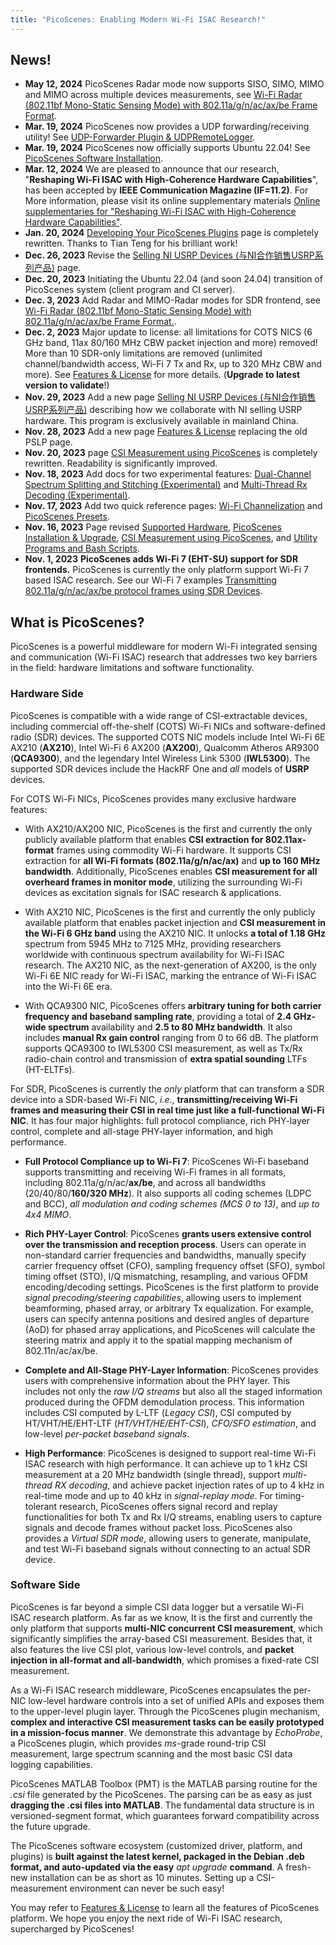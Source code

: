 ```yaml
---
title: "PicoScenes: Enabling Modern Wi-Fi ISAC Research!"
---
```

<CustomToc />

## News!

- **May 12, 2024** PicoScenes Radar mode now supports SISO, SIMO, MIMO and MIMO across multiple devices measurements, see [Wi-Fi Radar (802.11bf Mono-Static Sensing Mode) with 802.11a/g/n/ac/ax/be Frame Format](./userManual/scenarios.md#wi-fi-radar-802-11bf-mono-static-sensing-mode-with-802-11a-g-n-ac-ax-be-frame-format).
- **Mar. 19, 2024** PicoScenes now provides a UDP forwarding/receiving utility! See [UDP-Forwarder Plugin & UDPRemoteLogger](./userManual/utilities.md#udp-forwarder-plugin-udpremotelogger).
- **Mar. 19, 2024** PicoScenes now officially supports Ubuntu 22.04! See [PicoScenes Software Installation](./userManual/installation.md#picoscenes-software-installation).
- **Mar. 12, 2024** We are pleased to announce that our research, "**Reshaping Wi-Fi ISAC with High-Coherence Hardware Capabilities**", has been accepted by **IEEE Communication Magazine (IF=11.2)**. For More information, please visit its online supplementary materials [Online supplementaries for "Reshaping Wi-Fi ISAC with High-Coherence Hardware Capabilities"](./userManual/reshaping-wifi-isac.md).
- **Jan. 20, 2024** [Developing Your PicoScenes Plugins](./userManual/plugin.md) page is completely rewritten. Thanks to Tian Teng for his brilliant work!
- **Dec. 26, 2023** Revise the [Selling NI USRP Devices (与NI合作销售USRP系列产品)](./userManual/ni.md) page.
- **Dec. 20, 2023** Initiating the Ubuntu 22.04 (and soon 24.04) transition of PicoScenes system (client program and CI server).
- **Dec. 3, 2023** Add Radar and MIMO-Radar modes for SDR frontend, see [Wi-Fi Radar (802.11bf Mono-Static Sensing Mode) with 802.11a/g/n/ac/ax/be Frame Format.](./userManual/scenarios.md#wi-fi-radar-802-11bf-mono-static-sensing-mode-with-802-11a-g-n-ac-ax-be-frame-format).
- **Dec. 2, 2023** Major update to license: all limitations for COTS NICS (6 GHz band, 11ax 80/160 MHz CBW packet injection and more) removed! More than 10 SDR-only limitations are removed (unlimited channel/bandwidth access, Wi-Fi 7 Tx and Rx, up to 320 MHz CBW and more). See [Features & License](./userManual/features_pricing.md) for more details. (**Upgrade to latest version to validate**!)
- **Nov. 29, 2023** Add a new page [Selling NI USRP Devices (与NI合作销售USRP系列产品)](./userManual/ni.md) describing how we collaborate with NI selling USRP hardware. This program is exclusively available in mainland China.
- **Nov. 28, 2023** Add a new page [Features & License](./userManual/features_pricing.md) replacing the old PSLP page.
- **Nov. 20, 2023** page [CSI Measurement using PicoScenes](./userManual/scenarios.md) is completely rewritten. Readability is significantly improved.
- **Nov. 18, 2023** Add docs for two experimental features: [Dual-Channel Spectrum Splitting and Stitching (Experimental)](./userManual/scenarios.md#dual-channel-spectrum-splitting-and-stitching-experimental) and [Multi-Thread Rx Decoding (Experimental)](./userManual/scenarios.md#multi-thread-rx-decoding-experimental).
- **Nov. 17, 2023** Add two quick reference pages: [Wi-Fi Channelization](./userManual/channels.md) and [PicoScenes Presets](./userManual/presets.md).
- **Nov. 16, 2023** Page revised [Supported Hardware](./userManual/hardware.md), [PicoScenes Installation & Upgrade](./userManual/installation.md), [CSI Measurement using PicoScenes](./userManual/scenarios.md), and [Utility Programs and Bash Scripts](./userManual/utilities.md).
- **Nov. 1, 2023** **PicoScenes adds Wi-Fi 7 (EHT-SU) support for SDR frontends.** PicoScenes is currently the only platform support Wi-Fi 7 based ISAC research. See our Wi-Fi 7 examples [Transmitting 802.11a/g/n/ac/ax/be protocol frames using SDR Devices](./userManual/scenarios.md#transmitting-802-11a-g-n-ac-ax-be-protocol-frames-using-sdr-devices).

## What is PicoScenes?

PicoScenes is a powerful middleware for modern Wi-Fi integrated sensing and communication (Wi-Fi ISAC) research that addresses two key barriers in the field: hardware limitations and software functionality.

### Hardware Side

PicoScenes is compatible with a wide range of CSI-extractable devices, including commercial off-the-shelf (COTS) Wi-Fi NICs and software-defined radio (SDR) devices. The supported COTS NIC models include Intel Wi-Fi 6E AX210 (**AX210**), Intel Wi-Fi 6 AX200 (**AX200**), Qualcomm Atheros AR9300 (**QCA9300**), and the legendary Intel Wireless Link 5300 (**IWL5300**). The supported SDR devices include the HackRF One and *all* models of **USRP** devices.

For COTS Wi-Fi NICs, PicoScenes provides many exclusive hardware features:

- With AX210/AX200 NIC, PicoScenes is the first and currently the only publicly available platform that enables **CSI extraction for 802.11ax-format** frames using commodity Wi-Fi hardware. It supports CSI extraction for **all Wi-Fi formats (802.11a/g/n/ac/ax)** and **up to 160 MHz bandwidth**. Additionally, PicoScenes enables **CSI measurement for all overheard frames in monitor mode**, utilizing the surrounding Wi-Fi devices as excitation signals for ISAC research & applications.

- With AX210 NIC, PicoScenes is the first and currently the only publicly available platform that enables packet injection and **CSI measurement in the Wi-Fi 6 GHz band** using the AX210 NIC. It unlocks **a total of 1.18 GHz** spectrum from 5945 MHz to 7125 MHz, providing researchers worldwide with continuous spectrum availability for Wi-Fi ISAC research. The AX210 NIC, as the next-generation of AX200, is the only Wi-Fi 6E NIC ready for Wi-Fi ISAC, marking the entrance of Wi-Fi ISAC into the Wi-Fi 6E era.

- With QCA9300 NIC, PicoScenes offers **arbitrary tuning for both carrier frequency and baseband sampling rate**, providing a total of **2.4 GHz-wide spectrum** availability and **2.5 to 80 MHz bandwidth**. It also includes **manual Rx gain control** ranging from 0 to 66 dB. The platform supports QCA9300 to IWL5300 CSI measurement, as well as Tx/Rx radio-chain control and transmission of **extra spatial sounding** LTFs (HT-ELTFs).

For SDR, PicoScenes is currently the *only* platform that can transform a SDR device into a SDR-based Wi-Fi NIC, *i.e.*, **transmitting/receiving Wi-Fi frames and measuring their CSI in real time just like a full-functional Wi-Fi NIC**. It has four major highlights: full protocol compliance, rich PHY-layer control, complete and all-stage PHY-layer information, and high performance.

- **Full Protocol Compliance up to Wi-Fi 7**: PicoScenes Wi-Fi baseband supports transmitting and receiving Wi-Fi frames in all formats, including 802.11a/g/n/ac/**ax/be**, and across all bandwidths (20/40/80/**160/320 MHz**). It also supports all coding schemes (LDPC and BCC), *all modulation and coding schemes (MCS 0 to 13)*, and *up to 4x4 MIMO*.

- **Rich PHY-Layer Control**: PicoScenes **grants users extensive control over the transmission and reception process**. Users can operate in non-standard carrier frequencies and bandwidths, manually specify carrier frequency offset (CFO), sampling frequency offset (SFO), symbol timing offset (STO), I/Q mismatching, resampling, and various OFDM encoding/decoding settings. PicoScenes is the first platform to provide *signal precoding/steering capabilities*, allowing users to implement beamforming, phased array, or arbitrary Tx equalization. For example, users can specify antenna positions and desired angles of departure (AoD) for phased array applications, and PicoScenes will calculate the steering matrix and apply it to the spatial mapping mechanism of 802.11n/ac/ax/be.

- **Complete and All-Stage PHY-Layer Information**: PicoScenes provides users with comprehensive information about the PHY layer. This includes not only the *raw I/Q streams* but also all the staged information produced during the OFDM demodulation process. This information includes CSI computed by L-LTF (*Legacy CSI*), CSI computed by HT/VHT/HE/EHT-LTF (*HT/VHT/HE/EHT-CSI*), *CFO/SFO estimation*, and low-level *per-packet baseband signals*.

- **High Performance**: PicoScenes is designed to support real-time Wi-Fi ISAC research with high performance. It can achieve up to 1 kHz CSI measurement at a 20 MHz bandwidth (single thread), support *multi-thread RX decoding*, and achieve packet injection rates of up to 4 kHz in real-time mode and up to 40 kHz in *signal-replay mode*. For timing-tolerant research, PicoScenes offers signal record and replay functionalities for both Tx and Rx I/Q streams, enabling users to capture signals and decode frames without packet loss. PicoScenes also provides a *Virtual SDR mode*, allowing users to generate, manipulate, and test Wi-Fi baseband signals without connecting to an actual SDR device.

### Software Side

PicoScenes is far beyond a simple CSI data logger but a versatile Wi-Fi ISAC research platform. As far as we know, It is the first and currently the only platform that supports **multi-NIC concurrent CSI measurement**, which significantly simplifies the array-based CSI measurement. Besides that, it also features the live CSI plot, various low-level controls, and **packet injection in all-format and all-bandwidth**, which promises a fixed-rate CSI measurement.

As a Wi-Fi ISAC research middleware, PicoScenes encapsulates the per-NIC low-level hardware controls into a set of unified APIs and exposes them to the upper-level plugin layer. Through the PicoScenes plugin mechanism, **complex and interactive CSI measurement tasks can be easily prototyped in a mission-focus manner**. We demonstrate this advantage by *EchoProbe*, a PicoScenes plugin, which provides *ms*-grade round-trip CSI measurement, large spectrum scanning and the most basic CSI data logging capabilities.

PicoScenes MATLAB Toolbox (PMT) is the MATLAB parsing routine for the *.csi* file generated by the PicoScenes. The parsing can be as easy as just **dragging the .csi files into MATLAB**. The fundamental data structure is in versioned-segment format, which guarantees forward compatibility across the future upgrade.

The PicoScenes software ecosystem (customized driver, platform, and plugins) is **built against the latest kernel, packaged in the Debian .deb format, and auto-updated via the easy** *apt upgrade* **command**. A fresh-new installation can be as short as 10 minutes. Setting up a CSI-measurement environment can never be such easy!

You may refer to [Features & License](./userManual/features_pricing.md) to learn all the features of PicoScenes platform. We hope you enjoy the next ride of Wi-Fi ISAC research, supercharged by PicoScenes!